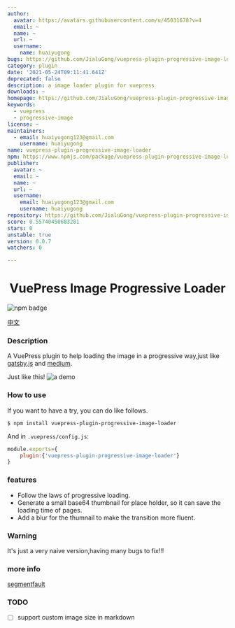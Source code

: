 ```yaml
---
author:
  avatar: https://avatars.githubusercontent.com/u/45031678?v=4
  email: ~
  name: ~
  url: ~
  username:
    name: huaiyugong
bugs: https://github.com/JialuGong/vuepress-plugin-progressive-image-loader/issues
category: plugin
date: '2021-05-24T09:11:41.641Z'
deprecated: false
description: a image loader plugin for vuepress
downloads: ~
homepage: https://github.com/JialuGong/vuepress-plugin-progressive-image-loader#readme
keywords:
  - vuepress
  - progressive-image
license: ~
maintainers:
  - email: huaiyugong123@gmail.com
    username: huaiyugong
name: vuepress-plugin-progressive-image-loader
npm: https://www.npmjs.com/package/vuepress-plugin-progressive-image-loader
publisher:
  avatar: ~
  email: ~
  name: ~
  url: ~
  username:
    email: huaiyugong123@gmail.com
    username: huaiyugong
repository: https://github.com/JialuGong/vuepress-plugin-progressive-image-loader
score: 0.55740450683281
stars: 0
unstable: true
version: 0.0.7
watchers: 0

---
```


<h1 align="center" style="text-align: center;">VuePress Image Progressive Loader</h1>

![npm badge](https://nodei.co/npm/uepress-plugin-progressive-image-loader.png)

[中文](./README-zh.md)
### Description

A VuePress plugin to help loading the image in a progressive way,just like [gatsby.js](https://www.gatsbyjs.com/) and [medium](https://medium.com/).

Just like this!
![a demo](./.images/screen-shot.gif)


### How to use

If you want to have a try, you can do like follows.

```shell
$ npm install vuepress-plugin-progressive-image-loader
```

And in `.vuepress/config.js`:

```js
module.exports={
    plugin:{'vuepress-plugin-progressive-image-loader'}
}
```

### features

- Follow the laws of progressive loading.
- Generate a small base64 thumbnail for place holder, so it can save the loading time of pages.
- Add a blur for the thumnail to make the transition more fluent.


### Warning 

It's just a very naive version,having many bugs to fix!!!

### more info
[segmentfault](https://segmentfault.com/a/1190000040056541?_ea=134049527)
### TODO
- [ ] support custom image size in markdown
